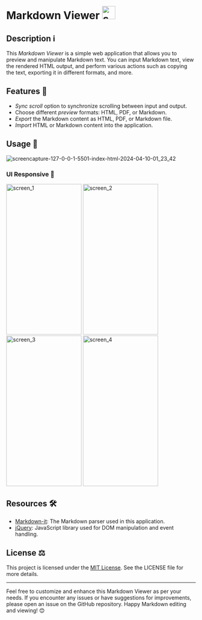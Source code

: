 # Markdown Viewer <img src="https://github.com/ThisIs-Developer/Markdown-Viewer/assets/109382325/f3e4b5d0-3277-46fd-8565-06f1f3142d3b" alt="screen_1" height="35" width="35" style="margin-top: 15px;">

## Description ℹ️
This _Markdown Viewer_ is a simple web application that allows you to preview and manipulate Markdown text. You can input Markdown text, view the rendered HTML output, and perform various actions such as copying the text, exporting it in different formats, and more.

## Features 🚀
- *Sync scroll* option to synchronize scrolling between input and output.
- Choose different *preview* formats: HTML, PDF, or Markdown.
- *Export* the Markdown content as HTML, PDF, or Markdown file.
- *Import* HTML or Markdown content into the application.

## Usage 📝
![screencapture-127-0-0-1-5501-index-html-2024-04-10-01_23_42](https://github.com/ThisIs-Developer/Markdown-Viewer/assets/109382325/0e9ea738-405b-4790-85dc-afa74f4f903f)
### UI Responsive 📱
<img src="https://github.com/ThisIs-Developer/Markdown-Viewer/assets/109382325/e0d1504f-8a5e-4f99-943d-3952a0bd8619" alt="screen_1" height="400" width="200">
<img src="https://github.com/ThisIs-Developer/Markdown-Viewer/assets/109382325/7d49331d-63e3-4003-804c-e188c18929ef" alt="screen_2" height="400" width="200">
<img src="https://github.com/ThisIs-Developer/Markdown-Viewer/assets/109382325/99d3c8f3-6b57-4823-99a7-4db5de4a907b" alt="screen_3" height="400" width="200">
<img src="https://github.com/ThisIs-Developer/Markdown-Viewer/assets/109382325/4d5c04f8-1fda-4ea7-863e-7e01ccef797f" alt="screen_4" height="400" width="200">

## Resources 🛠️
- [Markdown-it](https://github.com/markdown-it/markdown-it): The Markdown parser used in this application.
- [jQuery](https://jquery.com/): JavaScript library used for DOM manipulation and event handling.

## License ⚖️
This project is licensed under the [MIT License](https://github.com/ThisIs-Developer/Markdown-Viewer/blob/main/LICENSE). See the LICENSE file for more details.

---

Feel free to customize and enhance this Markdown Viewer as per your needs. If you encounter any issues or have suggestions for improvements, please open an issue on the GitHub repository. Happy Markdown editing and viewing! 😊
